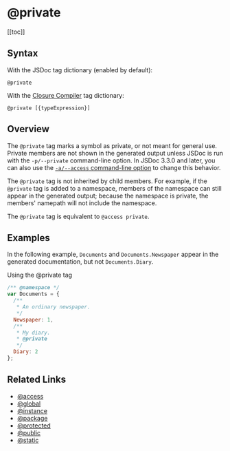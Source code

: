 # @private

[[toc]]

## Syntax

With the JSDoc tag dictionary (enabled by default):

`@private`

With the [Closure Compiler](https://github.com/google/closure-compiler/wiki/Annotating-JavaScript-for-the-Closure-Compiler#jsdoc-tags) tag dictionary:

`@private [{typeExpression}]`

## Overview

The `@private` tag marks a symbol as private, or not meant for general use. Private members are not shown in the generated output unless JSDoc is run with the `-p/--private` command-line option. In JSDoc 3.3.0 and later, you can also use the [`-a/--access` command-line option](../about/commandline.md) to change this behavior.

The `@private` tag is not inherited by child members. For example, if the `@private` tag is added to a namespace, members of the namespace can still appear in the generated output; because the namespace is private, the members' namepath will not include the namespace.

The `@private` tag is equivalent to `@access private`.

## Examples

In the following example, `Documents` and `Documents.Newspaper` appear in the generated documentation, but not `Documents.Diary`.

Using the @private tag

```js
/** @namespace */
var Documents = {
  /**
   * An ordinary newspaper.
   */
  Newspaper: 1,
  /**
   * My diary.
   * @private
   */
  Diary: 2
};
```

## Related Links

- [@access](./access.md)
- [@global](./global.md)
- [@instance](./instance.md)
- [@package](./package.md)
- [@protected](./protected.md)
- [@public](./public.md)
- [@static](./static.md)
